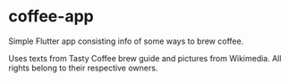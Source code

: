 # coffee-app
 Simple Flutter app consisting info of some ways to brew coffee.

Uses texts from Tasty Coffee brew guide and pictures from Wikimedia. All rights belong to their respective owners.
